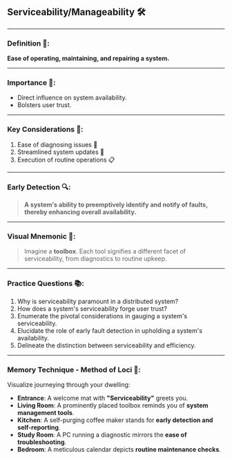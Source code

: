 ## Serviceability/Manageability 🛠️

---

### Definition 📝:
**Ease of operating, maintaining, and repairing a system.**

---

### Importance 🌱:
- Direct influence on system availability.
- Bolsters user trust.

---

### Key Considerations 🚀:
1. Ease of diagnosing issues 🤔
2. Streamlined system updates 🔄
3. Execution of routine operations 📋

---

### Early Detection 🔍:
> **A system's ability to preemptively identify and notify of faults, thereby enhancing overall availability.**

---

### Visual Mnemonic 🎨:
> Imagine a **toolbox**. Each tool signifies a different facet of serviceability, from diagnostics to routine upkeep.

---

### Practice Questions 📚:
1. Why is serviceability paramount in a distributed system?
2. How does a system's serviceability forge user trust?
3. Enumerate the pivotal considerations in gauging a system's serviceability.
4. Elucidate the role of early fault detection in upholding a system's availability.
5. Delineate the distinction between serviceability and efficiency.

---

### Memory Technique - Method of Loci 🧠:

Visualize journeying through your dwelling:

- **Entrance**: A welcome mat with **"Serviceability"** greets you.
- **Living Room**: A prominently placed toolbox reminds you of **system management tools**.
- **Kitchen**: A self-purging coffee maker stands for **early detection and self-reporting**.
- **Study Room**: A PC running a diagnostic mirrors the **ease of troubleshooting**.
- **Bedroom**: A meticulous calendar depicts **routine maintenance checks**.

